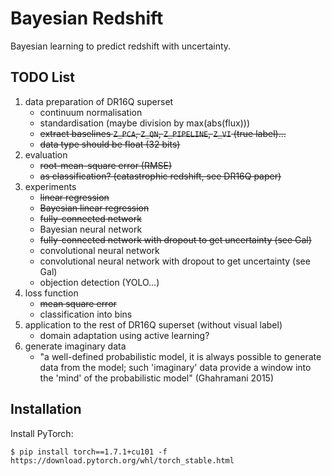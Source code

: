 # Bayesian Redshift

Bayesian learning to predict redshift with uncertainty.

## TODO List

1. data preparation of DR16Q superset
    - continuum normalisation
    - standardisation (maybe division by max(abs(flux)))
    - ~~extract baselines `Z_PCA`, `Z_QN`, `Z_PIPELINE`, `Z_VI` (true label)...~~
    - ~~data type should be float (32 bits)~~
2. evaluation
    - ~~root-mean-square error (RMSE)~~
    - ~~as classification? (catastrophic redshift, see DR16Q paper)~~
3. experiments
    - ~~linear regression~~
    - ~~Bayesian linear regression~~
    - ~~fully-connected network~~
    - Bayesian neural network
    - ~~fully-connected network with dropout to get uncertainty (see Gal)~~
    - convolutional neural network
    - convolutional neural network with dropout to get uncertainty (see Gal)
    - objection detection (YOLO...)
4. loss function
    - ~~mean square error~~
    - classification into bins
5. application to the rest of DR16Q superset (without visual label)
    - domain adaptation using active learning?
6. generate imaginary data
    - "a well-defined probabilistic model, it is always possible to generate
      data from the model; such 'imaginary' data provide a window into the
      'mind' of the probabilistic model" (Ghahramani 2015)

## Installation

Install PyTorch:

    $ pip install torch==1.7.1+cu101 -f https://download.pytorch.org/whl/torch_stable.html
